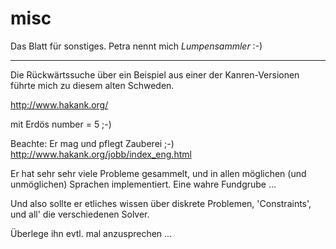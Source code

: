 # misc

Das Blatt für sonstiges. Petra nennt mich _Lumpensammler_ :-)

---
Die Rückwärtssuche über ein Beispiel aus einer der Kanren-Versionen führte mich zu diesem alten Schweden.

http://www.hakank.org/

mit Erdös number = 5 ;-)

Beachte: Er mag und pflegt Zauberei ;-)
http://www.hakank.org/jobb/index_eng.html

Er hat sehr sehr viele Probleme gesammelt, und in allen möglichen (und unmöglichen) Sprachen implementiert.
Eine wahre Fundgrube ...

Und also sollte er etliches wissen über diskrete Problemen, 'Constraints', und all' die verschiedenen Solver.

Überlege ihn evtl. mal anzusprechen ...
